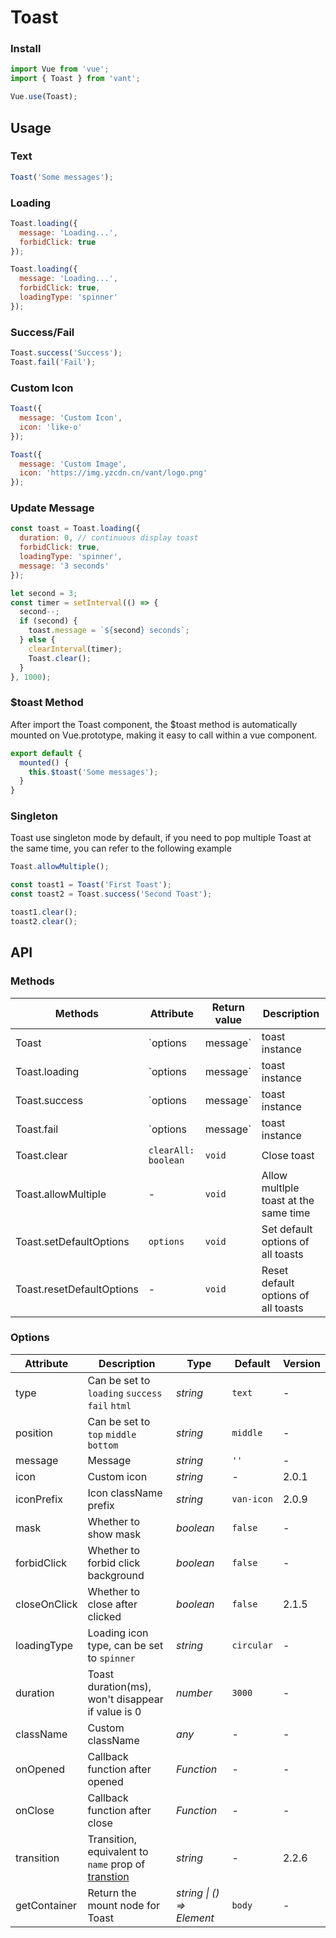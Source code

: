 # Toast

### Install

```javascript
import Vue from 'vue';
import { Toast } from 'vant';

Vue.use(Toast);
```

## Usage

### Text

```javascript
Toast('Some messages');
```

### Loading

```javascript
Toast.loading({
  message: 'Loading...',
  forbidClick: true
});

Toast.loading({
  message: 'Loading...',
  forbidClick: true,
  loadingType: 'spinner'
});
```

### Success/Fail

```javascript
Toast.success('Success');
Toast.fail('Fail');
```

### Custom Icon

```js
Toast({
  message: 'Custom Icon',
  icon: 'like-o'
});

Toast({
  message: 'Custom Image',
  icon: 'https://img.yzcdn.cn/vant/logo.png'
});
```

### Update Message

```javascript
const toast = Toast.loading({
  duration: 0, // continuous display toast
  forbidClick: true,
  loadingType: 'spinner',
  message: '3 seconds'
});

let second = 3;
const timer = setInterval(() => {
  second--;
  if (second) {
    toast.message = `${second} seconds`;
  } else {
    clearInterval(timer);
    Toast.clear();
  }
}, 1000);
```

### $toast Method

After import the Toast component, the $toast method is automatically mounted on Vue.prototype, making it easy to call within a vue component.

```js
export default {
  mounted() {
    this.$toast('Some messages');
  }
}
```

### Singleton

Toast use singleton mode by default, if you need to pop multiple Toast at the same time, you can refer to the following example

```js
Toast.allowMultiple();

const toast1 = Toast('First Toast');
const toast2 = Toast.success('Second Toast');

toast1.clear();
toast2.clear();
```

## API

### Methods

| Methods | Attribute | Return value | Description |
|------|------|------|------|
| Toast | `options | message` | toast instance | Show toast |
| Toast.loading | `options | message` | toast instance | Show loading toast |
| Toast.success | `options | message` | toast instance | Show success toast |
| Toast.fail | `options | message` | toast instance | Show fail toast |
| Toast.clear | `clearAll: boolean` | `void` | Close toast |
| Toast.allowMultiple | - | `void` | Allow multlple toast at the same time |
| Toast.setDefaultOptions | `options` | `void` | Set default options of all toasts |
| Toast.resetDefaultOptions | - | `void` | Reset default options of all toasts |

### Options

| Attribute | Description | Type | Default | Version |
|------|------|------|------|------|
| type | Can be set to `loading` `success` `fail` `html` | *string* | `text` | - |
| position | Can be set to `top` `middle` `bottom` | *string* | `middle` | - |
| message | Message | *string* | `''` | - |
| icon | Custom icon | *string* | - | 2.0.1 |
| iconPrefix | Icon className prefix | *string* | `van-icon` | 2.0.9 |
| mask | Whether to show mask | *boolean* | `false` | - |
| forbidClick | Whether to forbid click background | *boolean* | `false` | - |
| closeOnClick | Whether to close after clicked | *boolean* | `false` | 2.1.5 |
| loadingType | Loading icon type, can be set to `spinner` | *string* | `circular` | - |
| duration | Toast duration(ms), won't disappear if value is 0 | *number* | `3000` | - |
| className | Custom className | *any* | - | - |
| onOpened | Callback function after opened | *Function* | - | - |
| onClose | Callback function after close | *Function* | - | - |
| transition | Transition, equivalent to `name` prop of [transtion](https://vuejs.org/v2/api/#transition) | *string* | - | 2.2.6 |
| getContainer | Return the mount node for Toast | *string \| () => Element* | `body` | - |
